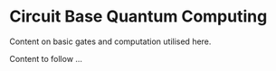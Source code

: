 # Circuit Base Quantum Computing

Content on basic gates and computation utilised here.

Content to follow ...
